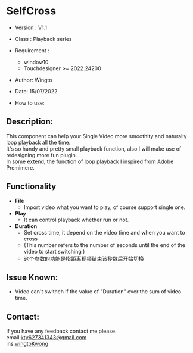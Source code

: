# SelfCross

- Version     : V1.1
- Class       : Playback series
- Requirement :
  - window10
  - Touchdesigner >= 2022.24200

- Author:
  Wingto

- Date:
  15/07/2022
  
- How to use:
  
## Description:
This component can help your Single Video more smoothlty and naturally loop playback all the time.
<br>It's so handy and pretty small playback function, also I will make use of redesigning more fun plugin.
<br>In some extend, the function of loop playback I inspired from Adobe Premimere.

## Functionality
- **File**
  - Import video what you want to play, of course support single one.
- **Play**
  - It can control playback whether run or not.
- **Duration**
  - Set cross time, it depend on the video time and when you want to cross
  - (This number refers to the number of seconds until the end of the video to start switching  )
  - 这个参数的功能是指距离视频结束该秒数后开始切换

## Issue Known:
- Video can't swithch if the value of "Duration" over the sum of video time.

## Contact:

If you have any feedback contact me please.
<br>email:kty627341343@gmail.com
<br>ins:[wingtoKwong](https://www.instagram.com/wingtokwong/)

